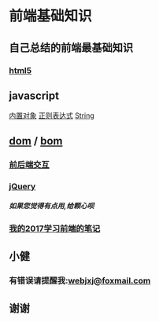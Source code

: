 # 前端基础知识

## 自己总结的前端最基础知识

### [html5](h5.md)

## javascript

[内置对象](js/01object.md)
[正则表达式](js/01regexp.md)
[String](js/01string.md)




## [dom](dom.md) / [bom](bom.md)

### [前后端交互](ajax.md)

### [jQuery](jq.md)


##### 如果您觉得有点用,给颗心呗
### [我的2017学习前端的笔记](http://jxjweb.top/)

## 小健
### 有错误请提醒我:webjxj@foxmail.com 
## 谢谢
